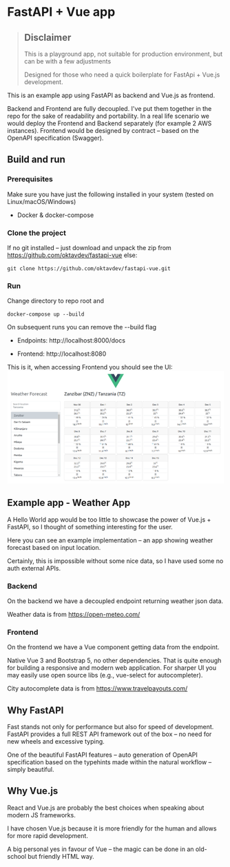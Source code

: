 # FastAPI + Vue app

> ## Disclaimer
> This is a playground app, not suitable for production environment, but can be with a few adjustments
> 
> Designed for those who need a quick boilerplate for FastApi + Vue.js development.


This is an example app using FastAPI as backend and Vue.js as frontend.

Backend and Frontend are fully decoupled.
I've put them together in the repo for the sake of readability and portability.
In a real life scenario we would deploy the Frontend and Backend separately (for example 2 AWS instances).
Frontend would be designed by contract – based on the OpenAPI specification (Swagger).

## Build and run

### Prerequisites

Make sure you have just the following installed in your system (tested on Linux/macOS/Windows)  

- Docker & docker-compose

### Clone the project

If no git installed – just download and unpack the zip from https://github.com/oktavdev/fastapi-vue else:

```shell
git clone https://github.com/oktavdev/fastapi-vue.git
```

### Run

Change directory to repo root and
```shell
docker-compose up --build
```
On subsequent runs you can remove the --build flag

- Endpoints: http://localhost:8000/docs

- Frontend: http://localhost:8080

This is it, when accessing Frontend you should see the UI:
![Example](frontend/public/weather-forecast.png)

## Example app - Weather App

A Hello World app would be too little to showcase the power of Vue.js + FastAPI, so I thought of something 
interesting for the user.

Here you can see an example implementation – an app showing weather forecast based on input location.

Certainly, this is impossible without some nice data, so I have used some no auth external APIs.

### Backend

On the backend we have a decoupled endpoint returning weather json data.

Weather data is from https://open-meteo.com/

### Frontend
On the frontend we have a Vue component getting data from the endpoint.

Native Vue 3 and Bootstrap 5, no other dependencies.
That is quite enough for building a responsive and modern web application. 
For sharper UI you may easily use open source libs (e.g., vue-select for autocompleter).

City autocomplete data is from https://www.travelpayouts.com/

## Why FastAPI
Fast stands not only for performance but also for speed of development.
FastAPI provides a full REST API framework out of the box – no need for new wheels and excessive typing.

One of the beautiful FastAPI features – auto generation of OpenAPI specification based on the typehints made within the
natural workflow – simply beautiful.

## Why Vue.js
React and Vue.js are probably the best choices when speaking about modern JS frameworks.

I have chosen Vue.js because it is more friendly for the human and allows for more rapid development.

A big personal yes in favour of Vue – the magic can be done in an old-school but friendly HTML way.



